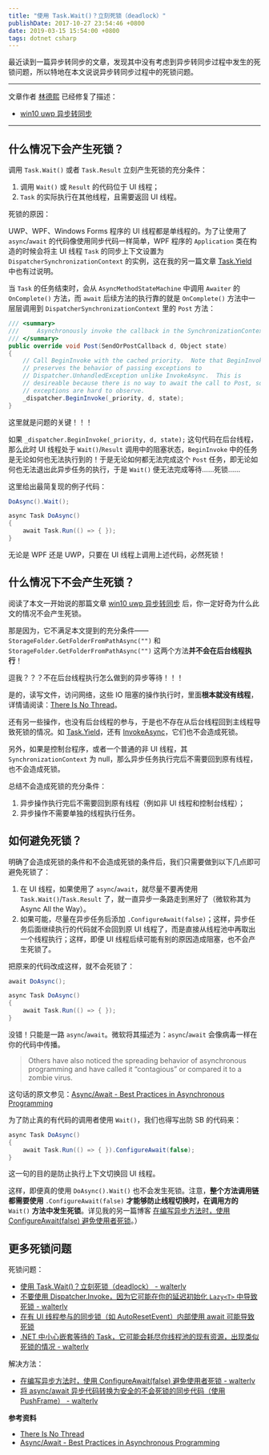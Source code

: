 ```yaml
---
title: "使用 Task.Wait()？立刻死锁（deadlock）"
publishDate: 2017-10-27 23:54:46 +0800
date: 2019-03-15 15:54:00 +0800
tags: dotnet csharp
---
```


最近读到一篇异步转同步的文章，发现其中没有考虑到异步转同步过程中发生的死锁问题，所以特地在本文说说异步转同步过程中的死锁问题。

---

文章作者 [林德熙](https://blog.lindexi.com/) 已经修复了描述：
- [win10 uwp 异步转同步](https://blog.lindexi.com/post/win10-uwp-%E5%BC%82%E6%AD%A5%E8%BD%AC%E5%90%8C%E6%AD%A5.html)

---

## 什么情况下会产生死锁？

调用 `Task.Wait()` 或者 `Task.Result` 立刻产生死锁的充分条件：
1. 调用 `Wait()` 或 `Result` 的代码位于 UI 线程；
1. `Task` 的实际执行在其他线程，且需要返回 UI 线程。

死锁的原因：

UWP、WPF、Windows Forms 程序的 UI 线程都是单线程的。为了让使用了 `async`/`await` 的代码像使用同步代码一样简单，WPF 程序的 `Application` 类在构造的时候会将主 UI 线程 `Task` 的同步上下文设置为 `DispatcherSynchronizationContext` 的实例，这在我的另一篇文章 [Task.Yield](/post/yield-in-task-dispatcher.html#taskyield) 中也有过说明。

当 `Task` 的任务结束时，会从 `AsyncMethodStateMachine` 中调用 `Awaiter` 的 `OnComplete()` 方法，而 `await` 后续方法的执行靠的就是 `OnComplete()` 方法中一层层调用到 `DispatcherSynchronizationContext` 里的 `Post` 方法：

```csharp
/// <summary>
///     Asynchronously invoke the callback in the SynchronizationContext.
/// </summary>
public override void Post(SendOrPostCallback d, Object state)
{
    // Call BeginInvoke with the cached priority.  Note that BeginInvoke
    // preserves the behavior of passing exceptions to
    // Dispatcher.UnhandledException unlike InvokeAsync.  This is
    // desireable because there is no way to await the call to Post, so
    // exceptions are hard to observe.
    _dispatcher.BeginInvoke(_priority, d, state);
}
```

这里就是问题的关键！！！

如果 `_dispatcher.BeginInvoke(_priority, d, state);` 这句代码在后台线程，那么此时 UI 线程处于 `Wait()`/`Result` 调用中的阻塞状态，`BeginInvoke` 中的任务是无论如何也无法执行到的！于是无论如何都无法完成这个 `Post` 任务，即无论如何也无法退出此异步任务的执行，于是 `Wait()` 便无法完成等待……死锁……

这里给出最简复现的例子代码：

```csharp
DoAsync().Wait();

async Task DoAsync()
{
    await Task.Run(() => { });
}
```

无论是 WPF 还是 UWP，只要在 UI 线程上调用上述代码，必然死锁！

## 什么情况下不会产生死锁？

阅读了本文一开始说的那篇文章 [win10 uwp 异步转同步](https://blog.lindexi.com/post/win10-uwp-%E5%BC%82%E6%AD%A5%E8%BD%AC%E5%90%8C%E6%AD%A5.html) 后，你一定好奇为什么此文的情况不会产生死锁。

那是因为，它不满足本文提到的充分条件——`StorageFolder.GetFolderFromPathAsync("")` 和 `StorageFolder.GetFolderFromPathAsync("")` 这两个方法**并不会在后台线程执行**！

逗我？？？不在后台线程执行怎么做到的异步等待！！！

是的，读写文件，访问网络，这些 IO 阻塞的操作执行时，里面**根本就没有线程**，详情请阅读：[There Is No Thread](http://blog.stephencleary.com/2013/11/there-is-no-thread.html)。

还有另一些操作，也没有后台线程的参与，于是也不存在从后台线程回到主线程导致死锁的情况。如 [Task.Yield](/post/yield-in-task-dispatcher.html#taskyield)，还有 [InvokeAsync](/post/dotnet/2017/09/26/dispatcher-invoke-async.html)，它们也不会造成死锁。

另外，如果是控制台程序，或者一个普通的非 UI 线程，其 `SynchronizationContext` 为 null，那么异步任务执行完后不需要回到原有线程，也不会造成死锁。

总结不会造成死锁的充分条件：
1. 异步操作执行完后不需要回到原有线程（例如非 UI 线程和控制台线程）；
1. 异步操作不需要单独的线程执行任务。

## 如何避免死锁？

明确了会造成死锁的条件和不会造成死锁的条件后，我们只需要做到以下几点即可避免死锁了：

1. 在 UI 线程，如果使用了 `async`/`await`，就尽量不要再使用 `Task.Wait()`/`Task.Result` 了，就一直异步一条路走到黑好了（微软称其为 Async All the Way）。
1. 如果可能，尽量在异步任务后添加 `.ConfigureAwait(false)`；这样，异步任务后面继续执行的代码就不会回到原 UI 线程了，而是直接从线程池中再取出一个线程执行；这样，即便 UI 线程后续可能有别的原因造成阻塞，也不会产生死锁了。

把原来的代码改成这样，就不会死锁了：

```csharp
await DoAsync();

async Task DoAsync()
{
    await Task.Run(() => { });
}
```

没错！只能是一路 `async`/`await`。微软将其描述为：`async`/`await` 会像病毒一样在你的代码中传播。

> Others have also noticed the spreading behavior of asynchronous programming and have called it “contagious” or compared it to a zombie virus.

这句话的原文参见：[Async/Await - Best Practices in Asynchronous Programming](https://msdn.microsoft.com/en-us/magazine/jj991977.aspx)

为了防止真的有代码的调用者使用 `Wait()`，我们也得写出防 SB 的代码来：

```csharp
async Task DoAsync()
{
    await Task.Run(() => { }).ConfigureAwait(false);
}
```

这一句的目的是防止执行上下文切换回 UI 线程。

这样，即便真的使用 `DoAsync().Wait()` 也不会发生死锁。注意，**整个方法调用链都需要使用** `.ConfigureAwait(false)` **才能够防止线程切换时，在调用方的** `Wait()` **方法中发生死锁**。详见我的另一篇博客 [在编写异步方法时，使用 ConfigureAwait(false) 避免使用者死锁](/post/using-configure-await-to-avoid-deadlocks)。）

## 更多死锁问题

死锁问题：

- [使用 Task.Wait()？立刻死锁（deadlock） - walterlv](/post/deadlock-in-task-wait)
- [不要使用 Dispatcher.Invoke，因为它可能在你的延迟初始化 `Lazy<T>` 中导致死锁 - walterlv](/post/deadlock-of-invoke-in-lazy)
- [在有 UI 线程参与的同步锁（如 AutoResetEvent）内部使用 await 可能导致死锁](/post/deadlock-if-await-in-ui-lock-context)
- [.NET 中小心嵌套等待的 Task，它可能会耗尽你线程池的现有资源，出现类似死锁的情况 - walterlv](/post/task-wait-may-cause-long-time-waiting)

解决方法：

- [在编写异步方法时，使用 ConfigureAwait(false) 避免使用者死锁 - walterlv](/post/using-configure-await-to-avoid-deadlocks)
- [将 async/await 异步代码转换为安全的不会死锁的同步代码（使用 PushFrame） - walterlv](/post/convert-async-to-sync-by-push-frame)

**参考资料**

- [There Is No Thread](http://blog.stephencleary.com/2013/11/there-is-no-thread.html)
- [Async/Await - Best Practices in Asynchronous Programming](https://msdn.microsoft.com/en-us/magazine/jj991977.aspx)
